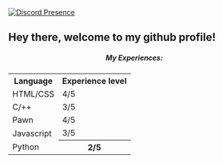 [![Discord Presence](https://lanyard.cnrad.dev/api/937116391046283355)](https://discord.com/users/937116391046283355)

<h2>Hey there, welcome to my github profile!</h2>

<h5 align="center">My Experiences:</h5>
<center>
<table>
  <tr>
    <th>Language</th>
    <th>Experience level</th>
  </tr>
  
  <tr>
  <td>HTML/CSS</td>
    <td>4/5</td>
  </tr>
  <tr>
    <td>C/++</td>
    <td>3/5</td>
  </tr>
  <tr>
  <td>Pawn</td>
  <td>4/5</td>
  </tr>
  <tr>
  <td>Javascript</td>
    <td>3/5</td>
  </tr>
  <tr>
  <td>Python</td>
    <th>2/5</th>
  </tr>
  <tr>
  </tr>
</table>
</center>

